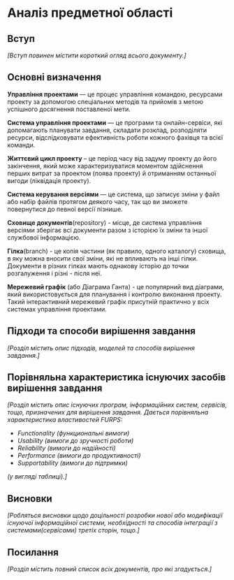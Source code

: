 # Аналіз предметної області

## Вступ

*[Вступ повинен містити короткий огляд всього документу.]*


## Основні визначення

**Управління проектами** — це процес управління командою, ресурсами проекту за допомогою спеціальних методів та прийомів з метою успішного досягнення поставленої мети.

**Система управління проектами** — це програми та онлайн-сервіси, які допомагають планувати завдання, складати розклад, розподіляти ресурси, відслідковувати ефективність роботи кожного фахівця та всієї команди.

**Життєвий цикл проекту** – це період часу від задуму проекту до його закінчення, який може характеризуватися моментом здійснення перших витрат за проектом (поява проекту) й отриманням останньої вигоди (ліквідація проекту).

**Система керування версіями** —  це система, що записує зміни у файл або набір файлів протягом деякого часу, так що ви зможете повернутися до певної версії пізнише. 

**Сховище документів**(repository) - місце, де система управління версіями зберігає всі документи разом з історією їх зміни та іншої службової інформацією.

**Гілка**(branch) - це копія частини (як правило, одного каталогу) сховища, в яку можна вносити свої зміни, які не впливають на інші гілки. Документи в різних гілках мають однакову історію до точки розгалуження і різні - після неї.

**Мережевий графік** (або Діаграма Ганта) - це популярний вид діаграми, який використовується для планування і контролю виконання проекту. Такий інтерактивний мережевий графік присутній практично у всіх системах управління проектами.

## Підходи та способи вирішення завдання

*[Розділ містить опис підходів, моделей та способів вирішення завдання.]*

## Порівняльна характеристика існуючих засобів вирішення завдання

*[Розділ містить опис існуючих програм, інформаційних систем, сервісів, тощо, призначених для вирішення 
завдання. Дається порівняльна характеристика властивостей FURPS:*
- *Functionality (функциональні вимоги)*
- *Usability (вимоги до зручності роботи)*
- *Reliability (вимоги до надійності)*
- *Performance (вимоги до продуктивності)*
- *Supportability (вимоги до підтримки)*

 *(у вигляді таблиці).]*

## Висновки

*[Робляться висновки щодо доцільності розробки нової або модифікації існуючої інформаційної системи, необхідності та способів інтеграції з системами(сервісами) третіх сторін, тощо.]*

## Посилання

*[Розділ містить повний список всіх документів, про які згадується.]*
